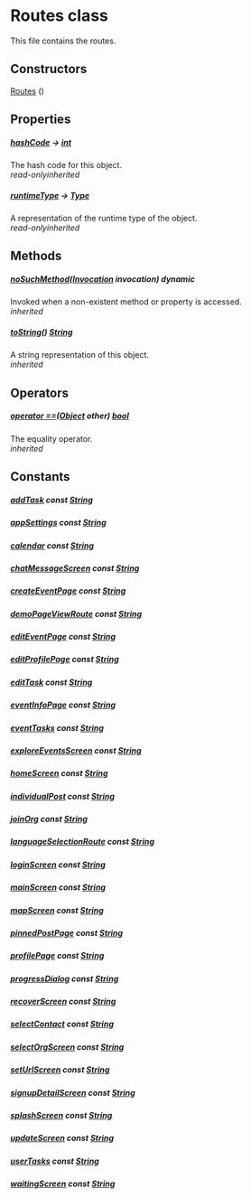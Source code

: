 


# Routes class









<p>This file contains the routes.</p>




## Constructors

[Routes](../constants_routing_constants/Routes/Routes.md) ()

   


## Properties

##### [hashCode](https://api.flutter.dev/flutter/dart-core/Object/hashCode.html) &#8594; [int](https://api.flutter.dev/flutter/dart-core/int-class.html)



The hash code for this object.  
_<span class="feature">read-only</span><span class="feature">inherited</span>_



##### [runtimeType](https://api.flutter.dev/flutter/dart-core/Object/runtimeType.html) &#8594; [Type](https://api.flutter.dev/flutter/dart-core/Type-class.html)



A representation of the runtime type of the object.  
_<span class="feature">read-only</span><span class="feature">inherited</span>_





## Methods

##### [noSuchMethod](https://api.flutter.dev/flutter/dart-core/Object/noSuchMethod.html)([Invocation](https://api.flutter.dev/flutter/dart-core/Invocation-class.html) invocation) dynamic



Invoked when a non-existent method or property is accessed.  
_<span class="feature">inherited</span>_



##### [toString](https://api.flutter.dev/flutter/dart-core/Object/toString.html)() [String](https://api.flutter.dev/flutter/dart-core/String-class.html)



A string representation of this object.  
_<span class="feature">inherited</span>_





## Operators

##### [operator ==](https://api.flutter.dev/flutter/dart-core/Object/operator_equals.html)([Object](https://api.flutter.dev/flutter/dart-core/Object-class.html) other) [bool](https://api.flutter.dev/flutter/dart-core/bool-class.html)



The equality operator.  
_<span class="feature">inherited</span>_










## Constants

##### [addTask](../constants_routing_constants/Routes/addTask-constant.md) const [String](https://api.flutter.dev/flutter/dart-core/String-class.html)



  




##### [appSettings](../constants_routing_constants/Routes/appSettings-constant.md) const [String](https://api.flutter.dev/flutter/dart-core/String-class.html)



  




##### [calendar](../constants_routing_constants/Routes/calendar-constant.md) const [String](https://api.flutter.dev/flutter/dart-core/String-class.html)



  




##### [chatMessageScreen](../constants_routing_constants/Routes/chatMessageScreen-constant.md) const [String](https://api.flutter.dev/flutter/dart-core/String-class.html)



  




##### [createEventPage](../constants_routing_constants/Routes/createEventPage-constant.md) const [String](https://api.flutter.dev/flutter/dart-core/String-class.html)



  




##### [demoPageViewRoute](../constants_routing_constants/Routes/demoPageViewRoute-constant.md) const [String](https://api.flutter.dev/flutter/dart-core/String-class.html)



  




##### [editEventPage](../constants_routing_constants/Routes/editEventPage-constant.md) const [String](https://api.flutter.dev/flutter/dart-core/String-class.html)



  




##### [editProfilePage](../constants_routing_constants/Routes/editProfilePage-constant.md) const [String](https://api.flutter.dev/flutter/dart-core/String-class.html)



  




##### [editTask](../constants_routing_constants/Routes/editTask-constant.md) const [String](https://api.flutter.dev/flutter/dart-core/String-class.html)



  




##### [eventInfoPage](../constants_routing_constants/Routes/eventInfoPage-constant.md) const [String](https://api.flutter.dev/flutter/dart-core/String-class.html)



  




##### [eventTasks](../constants_routing_constants/Routes/eventTasks-constant.md) const [String](https://api.flutter.dev/flutter/dart-core/String-class.html)



  




##### [exploreEventsScreen](../constants_routing_constants/Routes/exploreEventsScreen-constant.md) const [String](https://api.flutter.dev/flutter/dart-core/String-class.html)



  




##### [homeScreen](../constants_routing_constants/Routes/homeScreen-constant.md) const [String](https://api.flutter.dev/flutter/dart-core/String-class.html)



  




##### [individualPost](../constants_routing_constants/Routes/individualPost-constant.md) const [String](https://api.flutter.dev/flutter/dart-core/String-class.html)



  




##### [joinOrg](../constants_routing_constants/Routes/joinOrg-constant.md) const [String](https://api.flutter.dev/flutter/dart-core/String-class.html)



  




##### [languageSelectionRoute](../constants_routing_constants/Routes/languageSelectionRoute-constant.md) const [String](https://api.flutter.dev/flutter/dart-core/String-class.html)



  




##### [loginScreen](../constants_routing_constants/Routes/loginScreen-constant.md) const [String](https://api.flutter.dev/flutter/dart-core/String-class.html)



  




##### [mainScreen](../constants_routing_constants/Routes/mainScreen-constant.md) const [String](https://api.flutter.dev/flutter/dart-core/String-class.html)



  




##### [mapScreen](../constants_routing_constants/Routes/mapScreen-constant.md) const [String](https://api.flutter.dev/flutter/dart-core/String-class.html)



  




##### [pinnedPostPage](../constants_routing_constants/Routes/pinnedPostPage-constant.md) const [String](https://api.flutter.dev/flutter/dart-core/String-class.html)



  




##### [profilePage](../constants_routing_constants/Routes/profilePage-constant.md) const [String](https://api.flutter.dev/flutter/dart-core/String-class.html)



  




##### [progressDialog](../constants_routing_constants/Routes/progressDialog-constant.md) const [String](https://api.flutter.dev/flutter/dart-core/String-class.html)



  




##### [recoverScreen](../constants_routing_constants/Routes/recoverScreen-constant.md) const [String](https://api.flutter.dev/flutter/dart-core/String-class.html)



  




##### [selectContact](../constants_routing_constants/Routes/selectContact-constant.md) const [String](https://api.flutter.dev/flutter/dart-core/String-class.html)



  




##### [selectOrgScreen](../constants_routing_constants/Routes/selectOrgScreen-constant.md) const [String](https://api.flutter.dev/flutter/dart-core/String-class.html)



  




##### [setUrlScreen](../constants_routing_constants/Routes/setUrlScreen-constant.md) const [String](https://api.flutter.dev/flutter/dart-core/String-class.html)



  




##### [signupDetailScreen](../constants_routing_constants/Routes/signupDetailScreen-constant.md) const [String](https://api.flutter.dev/flutter/dart-core/String-class.html)



  




##### [splashScreen](../constants_routing_constants/Routes/splashScreen-constant.md) const [String](https://api.flutter.dev/flutter/dart-core/String-class.html)



  




##### [updateScreen](../constants_routing_constants/Routes/updateScreen-constant.md) const [String](https://api.flutter.dev/flutter/dart-core/String-class.html)



  




##### [userTasks](../constants_routing_constants/Routes/userTasks-constant.md) const [String](https://api.flutter.dev/flutter/dart-core/String-class.html)



  




##### [waitingScreen](../constants_routing_constants/Routes/waitingScreen-constant.md) const [String](https://api.flutter.dev/flutter/dart-core/String-class.html)



  









